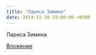 ```yaml
---
title: "Лариса Зимина"
date: 2014-11-30 15:00:00 +0300
---
```


Лариса Зимина

[Вложение](https://vk.com/photo68408636_343454073)
